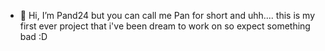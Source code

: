 - 👋 Hi, I’m Pand24 but you can call me Pan for short and uhh.... this is my first ever project that i've been dream to work on so expect something bad :D

<!---
Pand24/Pand24 is a ✨ special ✨ repository because its `README.md` (this file) appears on your GitHub profile.
You can click the Preview link to take a look at your changes.
--->
